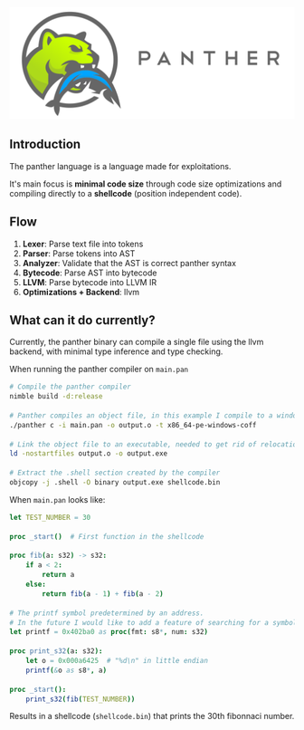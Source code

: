 <img src="./logo.svg">

## Introduction
The panther language is a language made for exploitations.

It's main focus is **minimal code size** through code size 
optimizations and compiling directly to a **shellcode** (position independent code).

## Flow

1. **Lexer**: Parse text file into tokens
2. **Parser**: Parse tokens into AST
3. **Analyzer**: Validate that the AST is correct panther syntax
4. **Bytecode**: Parse AST into bytecode
5. **LLVM**: Parse bytecode into LLVM IR
6. **Optimizations + Backend**: llvm

## What can it do currently? 
Currently, the panther binary can compile a single file using the llvm backend, with minimal type inference and type checking.

When running the panther compiler on ``main.pan``
```bash
# Compile the panther compiler
nimble build -d:release

# Panther compiles an object file, in this example I compile to a windows COFF
./panther c -i main.pan -o output.o -t x86_64-pe-windows-coff

# Link the object file to an executable, needed to get rid of relocations
ld -nostartfiles output.o -o output.exe

# Extract the .shell section created by the compiler
objcopy -j .shell -O binary output.exe shellcode.bin
```

When ``main.pan`` looks like:
```nim
let TEST_NUMBER = 30

proc _start()  # First function in the shellcode

proc fib(a: s32) -> s32:
    if a < 2:
        return a
    else:
        return fib(a - 1) + fib(a - 2)

# The printf symbol predetermined by an address.
# In the future I would like to add a feature of searching for a symbol at runtime.
let printf = 0x402ba0 as proc(fmt: s8*, num: s32) 

proc print_s32(a: s32):
    let o = 0x000a6425  # "%d\n" in little endian
    printf(&o as s8*, a)

proc _start():
    print_s32(fib(TEST_NUMBER))
```

Results in a shellcode (``shellcode.bin``) that prints the 30th fibonnaci number.
